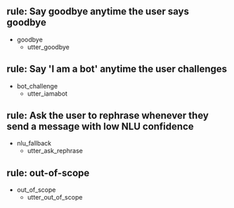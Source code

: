 ## rule: Say goodbye anytime the user says goodbye
* goodbye
  - utter_goodbye

## rule: Say 'I am a bot' anytime the user challenges
* bot_challenge
  - utter_iamabot

## rule: Ask the user to rephrase whenever they send a message with low NLU confidence
* nlu_fallback
  - utter_ask_rephrase

## rule: out-of-scope
* out_of_scope
  - utter_out_of_scope
